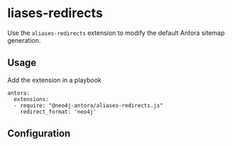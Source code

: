 # liases-redirects

Use the `aliases-redirects` extension to modify the default Antora sitemap generation.

## Usage

Add the extension in a playbook

```
antora:
  extensions:
  - require: "@neo4j-antora/aliases-redirects.js"
    redirect_format: 'neo4j'
```

## Configuration

